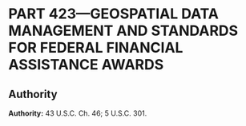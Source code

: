 # PART 423—GEOSPATIAL DATA MANAGEMENT AND STANDARDS FOR FEDERAL FINANCIAL ASSISTANCE AWARDS


## Authority

**Authority:** 43 U.S.C. Ch. 46; 5 U.S.C. 301.


